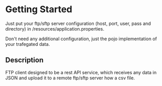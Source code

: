 # Getting Started
Just put your ftp/sftp server configuration (host, port, user, pass and directory) in /resources/application.properties.

Don't need any additional configuration, just the pojo implementation of your trafegated data.

## Description
FTP client designed to be a rest API service, which receives any data in JSON and upload it to a remote ftp/sftp server how a csv file.
